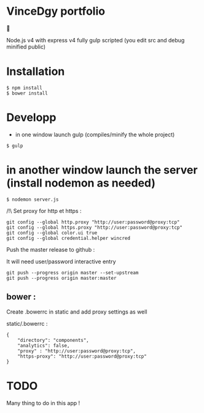 VinceDgy portfolio
========

:apple:

Node.js v4 with express v4
fully gulp scripted (you edit src and debug minified public)


# Installation

```
$ npm install
$ bower install
```

# Developp

- in one window launch gulp (compiles/minify the whole project)
```
$ gulp
```

# in another window launch the server (install nodemon as needed)
```
$ nodemon server.js
```

/!\ Set proxy for http et https :

```
git config --global http.proxy "http://user:password@proxy:tcp"
git config --global https.proxy "http://user:password@proxy:tcp"
git config --global color.ui true
git config --global credential.helper wincred
```

Push the master release to github : 

It will need user/password interactive entry

```
git push --progress origin master --set-upstream
git push --progress origin master:master
```

## bower :

Create .bowerrc in static and add proxy settings as well

static/.bowerrc :

```
{
    "directory": "components",
    "analytics": false,
    "proxy" : "http://user:password@proxy:tcp",
    "https-proxy": "http://user:password@proxy:tcp"
}
```

# TODO

Many thing to do in this app !